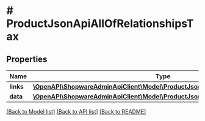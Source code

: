 # # ProductJsonApiAllOfRelationshipsTax

## Properties

Name | Type | Description | Notes
------------ | ------------- | ------------- | -------------
**links** | [**\OpenAPI\ShopwareAdminApiClient\Model\ProductJsonApiAllOfRelationshipsTaxLinks**](ProductJsonApiAllOfRelationshipsTaxLinks.md) |  | [optional]
**data** | [**\OpenAPI\ShopwareAdminApiClient\Model\ProductJsonApiAllOfRelationshipsTaxData**](ProductJsonApiAllOfRelationshipsTaxData.md) |  | [optional]

[[Back to Model list]](../../README.md#models) [[Back to API list]](../../README.md#endpoints) [[Back to README]](../../README.md)

